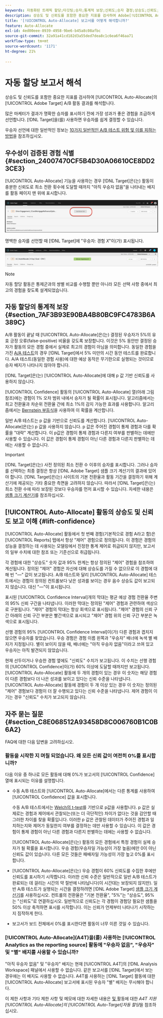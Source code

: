 ```yaml
---
keywords: 자동화된 트래픽 할당;타깃팅;승자;통계적 보장;신뢰도;승자 결정;상승도;신뢰도;기본값;기본 경험;자동 할당;자동 할당
description: 상승도 및 신뢰도를 포함한 중요한 지표를 검사하여 Adobe[!UICONTROL Auto-Allocate]에서  [!DNL Target]  A/B 활동의 결과를 해석하는 방법을 알아봅니다.
title: '[!UICONTROL Auto-Allocate] 보고서를 어떻게 해석합니까?'
feature: Auto-Allocate
exl-id: 4ed00eee-8939-4958-9be6-b45a8c08afbc
source-git-commit: 32a91a41cd182d3a55ded7dea8c1c6ea6f46aa71
workflow-type: tm+mt
source-wordcount: '1171'
ht-degree: 21%

---
```


# 자동 할당 보고서 해석

상승도 및 신뢰도를 포함한 중요한 지표를 검사하여 [!UICONTROL Auto-Allocate]의 [!UICONTROL Adobe Target] A/B 활동 결과를 해석합니다.

많은 마케터가 결과가 명확한 승자를 표시하기 전에 가장 성과가 좋은 경험을 조급하게 선언합니다. [!DNL Target]을(를) 사용하면 우승자를 쉽게 결정할 수 있습니다.

우승자 선언에 대한 일반적인 정보는 [10가지 일반적인 A/B 테스트 위험 및 이를 피하는 방법](/help/main/c-activities/t-test-ab/common-ab-testing-pitfalls.md)을 참조하십시오.

## 우수성이 검증된 경험 식별 {#section_24007470CF5B4D30A06610CE8DD23CE3}

[!UICONTROL Auto-Allocate] 기능을 사용하는 경우 [!DNL Target]은(는) 활동이 충분한 신뢰도로 최소 전환 횟수에 도달할 때까지 &quot;아직 우승자 없음&quot;을 나타내는 배지를 활동 페이지 맨 위에 표시합니다.

![우승자 배지 없음](/help/main/c-activities/automated-traffic-allocation/assets/no-winner.png)

명백한 승자를 선언할 때 [!DNL Target]에 &quot;우승자: 경험 *X*&quot;이(가) 표시됩니다.

![우승자 이미지](assets/winner.png)

>[!NOTE]
>
>자동 할당 활동은 통제군과의 쌍별 비교를 수행할 뿐만 아니라 모든 선택 사항 중에서 최고의 경험을 찾도록 설계되었습니다.

## 자동 할당의 통계적 보장 {#section_7AF3B93E90BA4B80BC9FC4783B6A389C}

A/B 활동이 끝날 때 [!UICONTROL Auto-Allocate]은(는) 결정된 우승자가 5%의 유효 긍정 오류(false-positive) 비율을 갖도록 보장합니다. 이것은 5% 동안만 결정된 승자가 활동의 모든 경험 중에서 실제로 최고의 경험이 아님을 의미합니다. 동일한 경험을 가진 [A/A 테스트](/help/main/c-activities/t-test-ab/aa-testing.md)의 경우 [!DNL Target]에서 5% 미만의 시간 동안 테스트를 완료합니다. A/A 테스트(동일한 경험 사용)에 대한 예상 동작은 무기한으로 실행되는 것이므로 승자 배지가 나타나지 않아야 합니다.

[!DNL Target]은(는) [!UICONTROL Auto-Allocate]에 대해 p 값 기반 신뢰도를 사용하지 않습니다.

[!UICONTROL Confidence] 활동의 [!UICONTROL Auto-Allocate] 열(아래 그림 참조)에는 경험이 1% 오차 범위 내에서 승자가 될 확률이 표시됩니다. 알고리즘에서는 최고 전환율과 차순위 전환율 간에 최소 1%의 감지 가능한 효과를 사용합니다. 알고리즘에서는 [Bernstein 부등식](https://en.wikipedia.org/wiki/Bernstein_inequalities_%28probability_theory%29)을 사용하여 이 확률을 계산합니다.

일반 A/B 테스트는 p 값을 기반으로 신뢰도를 계산합니다. [!UICONTROL Auto-Allocate]은(는) p 값을 사용하지 않습니다. p 값은 주어진 경험이 통제 경험과 다를 확률을 &quot;대략&quot; 계산합니다. 이 p값은 경험이 통제 경험과 다른지 여부를 판별하는 데에만 사용할 수 있습니다. 이 값은 경험이 통제 경험이 아닌 다른 경험과 다른지 판별하는 데에는 사용할 수 없습니다.

>[!IMPORTANT]
>
>[!DNL Target]은(는) 사전 정의된 최소 전환 수 이후의 승자를 표시합니다. 그러나 승자를 선택하는 최종 결정은 항상 [!DNL Adobe Target] 샘플 크기 계산기의 결과에 있어야 합니다. [!DNL Target]은(는) 사이트의 기본 전환율과 활동 기간을 결정하기 위해 계산기에 제공되는 기타 중요한 측면을 고려하지 않습니다. 따라서 [!DNL Target]은(는) 최소 전환 수에 따라 보장된 것보다 우승자를 먼저 표시할 수 있습니다. 자세한 내용은 [샘플 크기 계산기](/help/main/c-activities/t-test-ab/sample-size-determination.md#section_6B8725BD704C4AFE939EF2A6B6E834E6)를 참조하십시오.

## [!UICONTROL Auto-Allocate] 활동의 상승도 및 신뢰도 보고 이해 {#lift-confidence}

[!UICONTROL Auto-Allocate] 활동에서 첫 번째 경험(기본적으로 경험 A라고 함)은 [!UICONTROL Reports] 탭에서 항상 &quot;제어&quot; 경험으로 정의됩니다. 이 경험은 경험의 성능을 결정하는 데 사용되는 모델링에서 진정한 통계 제어로 취급되지 않지만, 보고서의 일부 수치에 대한 참조 또는 기준선으로 취급됩니다.

각 경험에 대한 &quot;상승도&quot; 숫자 값과 95% 한계는 항상 정의된 &quot;제어&quot; 경험을 참조하여 계산됩니다. 정의된 &quot;제어&quot; 경험은 자신에 대해 상승도를 가질 수 없으므로 이 경험에 대해 빈 &quot;—&quot; 값이 보고됩니다. A/B 테스트와 달리 [!UICONTROL Auto-Allocate] 테스트에서는 경험이 정의된 컨트롤보다 낮은 성과를 보이는 경우 음수 상승도 값이 보고되지 않습니다. 대신 &quot;—&quot;이 표시됩니다.

표시된 [!UICONTROL Confidence Interval]개의 막대는 평균 예상 경험 전환율 주변의 95% 신뢰 구간을 나타냅니다. 이러한 막대는 정의된 &quot;제어&quot; 경험과 관련하여 색상으로 구분됩니다. &quot;제어&quot; 경험의 막대는 항상 회색으로 표시됩니다. &quot;제어&quot; 경험의 신뢰 구간 아래의 신뢰 구간 부분은 빨간색으로 표시되고 &quot;제어&quot; 경험 위의 신뢰 구간 부분은 녹색으로 표시됩니다.

선행 경험의 95% [!UICONTROL Confidence Interval]이(가) 다른 경험과 겹치지 않으면 우승자를 찾았습니다. 우승 경험은 경험 이름 왼쪽과 &quot;우승자&quot; 배너에 녹색 별 배지가 지정됩니다. 별이 보이지 않을 때, 배너에는 &quot;아직 우승자 없음&quot;이라고 쓰여 있고 우승자는 아직 발견되지 않았습니다.

현재 선두이거나 우승한 경험 옆에도 &quot;신뢰도&quot; 수치가 보고됩니다. 이 수치는 선행 경험의 [!UICONTROL Confidence]이(가) 60% 이상에 도달할 때까지만 보고됩니다. [!UICONTROL Auto-Allocate] 활동에 두 개의 경험이 있는 경우 이 숫자는 해당 경험이 다른 경험보다 더 나은 성과를 보이고 있다는 신뢰 수준을 나타냅니다. [!UICONTROL Auto-Allocate] 활동에 경험이 두 개 이상 있는 경우 이 숫자는 정의된 &quot;제어&quot; 경험보다 경험이 더 잘 수행되고 있다는 신뢰 수준을 나타냅니다. 제어 경험이 이기는 경우 &quot;신뢰도&quot; 수치가 보고되지 않습니다.

## 자주 묻는 질문 {#section_C8E068512A93458D8C006760B1C0B6A2}

FAQ에 대한 다음 답변을 고려하십시오.

### 활동을 시작한 지 며칠 되었습니다. 왜 모든 신뢰 값이 여전히 0%를 표시합니까?

다음 이유 중 하나로 모든 활동에 대해 0%가 보고서의 [!UICONTROL Confidence] 열에 표시되는 이유를 설명합니다.

* 수동 A/B 테스트와 [!UICONTROL Auto-Allocate]에서는 다른 통계를 사용하여 [!UICONTROL Confidence] 값을 표시합니다.

  수동 A/B 테스트에서는 [Welch의 t-test](https://en.wikipedia.org/wiki/Welch%27s_t-test)를 기반으로 p값을 사용합니다. p 값은 실제로는 경험과 제어에서 관찰되는(또는 더 극단적인) 차이가 없다는 것을 감안할 때 그러한 차이를 찾을 확률입니다. 이러한 p 값은 관찰된 데이터가 주어진 경험과 일치하는지와 제어가 동일한지 여부를 결정하는 데만 사용할 수 있습니다. 이 값은 경험이 통제 경험이 아닌 다른 경험과 다른지 판별하는 데에는 사용할 수 없습니다.

  [!UICONTROL Auto-Allocate]은(는) 활동의 모든 경험에서 특정 경험이 실제 승자가 될 확률을 표시합니다. 우승 경험(우승자일 가능성이 가장 높음)에만 0이 아닌 신뢰도 값이 있습니다. 다른 모든 것들은 패배자일 가능성이 가장 높고 0%를 표시합니다.

* [!UICONTROL Auto-Allocate]은(는) 우승 경험이 60% 신뢰도를 수집한 후에만 신뢰도를 표시하기 시작합니다. 이러한 신뢰 수준은 일반적으로 일반 A/B 테스트가 완료되는 데 걸리는 시간의 약 절반에 나타납니다(이 시간대는 보장되지 않지만). 일반 A/B 테스트가 실행되는 시간을 결정하려면 [!DNL Adobe Target] [샘플 크기 계산기](/help/main/c-activities/t-test-ab/sample-size-determination.md#section_6B8725BD704C4AFE939EF2A6B6E834E6)를 사용하십시오. 컨트롤의 전환율은 &quot;기본 전환율&quot;, &quot;5%&quot;는 &quot;상승도&quot;, 95%는 &quot;신뢰도&quot;로 연결하십시오. 일반적으로 신뢰도는 각 경험이 경험당 필요한 샘플을 50% 이상 축적하면 표시를 시작합니다. 이는 신뢰가 언제부터 나타나기 시작하는지 짐작하게 한다.

* 보고서가 보드 전체에서 0%를 표시한다면 활동이 너무 이른 것일 수 있습니다.

### [!UICONTROL Auto-Allocate]&#x200B;(A4T)을(를) 사용하는 [!UICONTROL Analytics as the reporting source] 활동에 &quot;우승자 없음&quot;, &quot;우승자&quot; 및 &quot;별&quot; 배지를 사용할 수 있습니까?

&quot;아직 우승자 없음&quot; 및 &quot;우승자&quot; 배지는 현재 [!UICONTROL A4T]의 [!DNL Analysis Workspace] 패널에서 사용할 수 없습니다. 같은 보고서를 [!DNL Target]에서 보는 경우에는 이 배지도 사용할 수 없습니다. A4T를 사용하는 [!DNL Target] 활동에 대한 [!UICONTROL Auto-Allocate] 보고서에 표시된 우승자 &quot;별&quot; 배지는 무시해야 합니다.

이 제한 사항과 기타 제한 사항 및 메모에 대한 자세한 내용은 [ 및 ](/help/main/c-integrating-target-with-mac/a4t/a4t-at-aa.md#aa) 활동에 대한 *A4T 지원[!UICONTROL Auto-Allocate]의 [!UICONTROL Auto-Target]자동 할당*&#x200B;을 참조하십시오.


